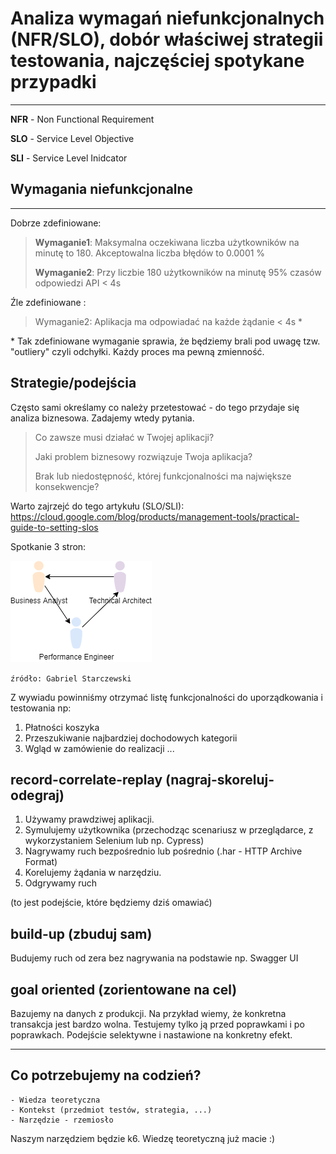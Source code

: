 # Analiza wymagań niefunkcjonalnych (NFR/SLO), dobór właściwej strategii testowania, najczęściej spotykane przypadki
***

**NFR** - Non Functional Requirement

**SLO** - Service Level Objective

**SLI** - Service Level Inidcator

## Wymagania niefunkcjonalne
***

Dobrze zdefiniowane:

>**Wymaganie1**: Maksymalna oczekiwana liczba użytkowników na minutę to 180. Akceptowalna liczba błędów to 0.0001 %
>
>**Wymaganie2**: Przy liczbie 180 użytkowników na minutę 95% czasów odpowiedzi API < 4s

Źle zdefiniowane :

>Wymaganie2: Aplikacja ma odpowiadać na każde żądanie < 4s *
>
\* Tak zdefiniowane wymaganie sprawia, że będziemy brali pod uwagę tzw. "outliery" czyli odchyłki. Każdy proces ma pewną zmienność.


## Strategie/podejścia

Często sami określamy co należy przetestować - do tego przydaje się analiza biznesowa. Zadajemy wtedy pytania.

> Co zawsze musi działać w Twojej aplikacji?
>
>
> Jaki problem biznesowy rozwiązuje Twoja aplikacja?
>
> Brak lub niedostępność, której funkcjonalności ma największe konsekwencje?
>


Warto zajrzejć do tego artykułu (SLO/SLI): https://cloud.google.com/blog/products/management-tools/practical-guide-to-setting-slos


Spotkanie 3 stron:

![testy](img/triangle.png)

``źródło: Gabriel Starczewski``

Z wywiadu powinniśmy otrzymać listę funkcjonalności do uporządkowania i testowania np:

1. Płatności koszyka
2. Przeszukiwanie najbardziej dochodowych kategorii
3. Wgląd w zamówienie do realizacji
...

## record-correlate-replay (nagraj-skoreluj-odegraj)

1. Używamy prawdziwej aplikacji.
2. Symulujemy użytkownika (przechodząc scenariusz w przeglądarce, z wykorzystaniem Selenium lub np. Cypress)
3. Nagrywamy ruch bezpośrednio lub pośrednio (.har - HTTP Archive Format)
4. Korelujemy żądania w narzędziu.
5. Odgrywamy ruch

(to jest podejście, które będziemy dziś omawiać)

## build-up (zbuduj sam)

Budujemy ruch od zera bez nagrywania na podstawie np. Swagger UI

## goal oriented (zorientowane na cel)

Bazujemy na danych z produkcji. Na przykład wiemy, że konkretna transakcja jest bardzo wolna. Testujemy tylko ją przed poprawkami i po poprawkach.
Podejście selektywne i nastawione na konkretny efekt.

***

## Co potrzebujemy na codzień?

    - Wiedza teoretyczna
    - Kontekst (przedmiot testów, strategia, ...)
    - Narzędzie - rzemiosło
   
Naszym narzędziem będzie k6. Wiedzę teoretyczną już macie :)
